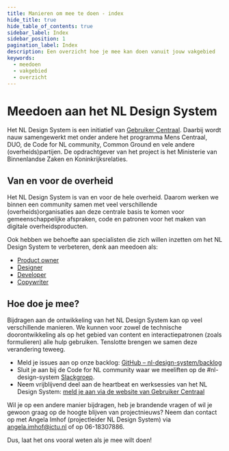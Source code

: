 ```yaml
---
title: Manieren om mee te doen - index
hide_title: true
hide_table_of_contents: true
sidebar_label: Index
sidebar_position: 1
pagination_label: Index
description: Een overzicht hoe je mee kan doen vanuit jouw vakgebied
keywords:
  - meedoen
  - vakgebied
  - overzicht
---
```


# Meedoen aan het NL Design System

Het NL Design System is een initiatief van <a href="https://www.gebruikercentraal.nl/">Gebruiker Centraal</a>. Daarbij wordt nauw samengewerkt met onder andere het programma Mens Centraal, DUO, de Code for NL community, Common Ground en vele andere (overheids)partijen. De opdrachtgever van het project is het Ministerie van Binnenlandse Zaken en Koninkrijksrelaties.

## Van en voor de overheid

Het NL Design System is van en voor de hele overheid. Daarom werken we binnen een community samen met veel verschillende (overheids)organisaties aan deze centrale basis te komen voor gemeenschappelijke afspraken, code en patronen voor het maken van digitale overheidsproducten. 

Ook hebben we behoefte aan specialisten die zich willen inzetten om het NL Design System te verbeteren, denk aan meedoen als:


- [Product owner](01-als-product-owner/README.md)
- [Designer](02-als-designer/README.md)
- [Developer](03-als-developer/README.md)
- [Copywriter](04-als-copywriter/README.md)

## Hoe doe je mee?

Bijdragen aan de ontwikkeling van het NL Design System kan op veel verschillende manieren. We kunnen voor zowel de technische doorontwikkeling als op het gebied van content en interactiepatronen (zoals formulieren) alle hulp gebruiken. Tenslotte brengen we samen deze verandering teweeg.

- Meld je issues aan op onze backlog: <a href="https://github.com/nl-design-system/backlog">GitHub – nl-design-system/backlog</a>
- Sluit je aan bij de Code for NL community waar we meeliften op de #nl-design-system <a href="https://praatmee.codefor.nl/">Slackgroep</a>.
- Neem vrijblijvend deel aan de heartbeat en werksessies van het NL Design System: <a href="https://www.gebruikercentraal.nl/evenementen/">meld je aan via de website van Gebruiker Centraal</a>

Wil je op een andere manier bijdragen, heb je brandende vragen of wil je gewoon graag op de hoogte blijven van projectnieuws? Neem dan contact op met Angela Imhof (projectleider NL Design System) via <a href="mailto:angela.imhof@ictu.nl">angela.imhof@ictu.nl</a> of op 06-18307886.

Dus, laat het ons vooral weten als je mee wilt doen!

<!-- DEZE PAGINA ALS MDX MET MOOI DESIGN? -->
